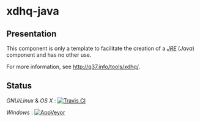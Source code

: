 # xdhq-java

## Presentation

This component is only a template to facilitate the creation of a [*JRE*](http://q37.info/s/x/JRE/) (*Java*) component and has no other use.

For more information, see http://q37.info/tools/xdhq/.

## Status
*GNU/Linux* & *OS X* : [![Travis CI](https://travis-ci.org/epeios-q37/xdhq-java.png)](https://travis-ci.org/epeios-q37/xdhq-java)
 
*Windows* : [![AppVeyor](http://ci.appveyor.com/api/projects/status/github/epeios-q37/xdhq-java)](http://ci.appveyor.com/project/epeios-q37/xdhq-java)



